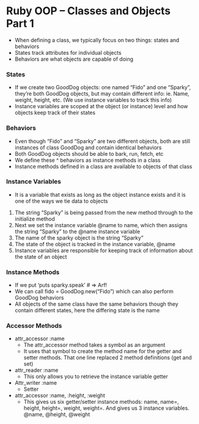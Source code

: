 # Ruby OOP – Classes and Objects Part 1

- When defining a class, we typically focus on two things: states and behaviors
- States track attributes for individual objects
- Behaviors are what objects are capable of doing

### States
- If we create two GoodDog objects: one named “Fido” and one “Sparky”, they’re both GoodDog objects, but may contain different info: ie. Name, weight, height, etc. (We use instance variables to track this info)
- Instance variables are scoped at the object (or instance) level and how objects keep track of their states

### Behaviors
- Even though “Fido” and “Sparky” are two different objects, both are still instances of class GoodDog and contain identical behaviors
- Both GoodDog objects should be able to bark, run, fetch, etc
- We define these ^ behaviors as instance methods in a class
- Instance methods defined in a class are available to objects of that class

### Instance Variables
- It is a variable that exists as long as the object instance exists and it is one of the ways we tie data to objects

1)  The string “Sparky” is being passed from the new method through to the initialize method
2)  Next we set the instance variable @name to name, which then assigns the string “Sparky” to the @name instance variable
3) The name of the sparky object is the string “Sparky”
4) The state of the object is tracked in the instance variable, @name
5) Instance variables are responsible for keeping track of information about the state of an object

### Instance Methods

- If we put ‘puts sparky.speak’ # => Arf!
- We can call fido = GoodDog.new(“Fido”) which can also perform GoodDog behaviors
- All objects of the same class have the same behaviors though they contain different states, here the differing state is the name

### Accessor Methods

- attr_accessor :name
  - The attr_accessor method takes a symbol as an argument
  - It uses that symbol to create the method name for the getter
and setter methods. That one line replaced 2 method definitions (get and set)
- attr_reader :name
  - This only allows you to retrieve the instance variable getter
- Attr_writer :name
  - Setter
- attr_accessor :name, :height, :weight
  - This gives us six getter/setter instance methods: name, name=, height, height=, weight, weight=. And gives us 3 instance variables. @name, @height, @weight

